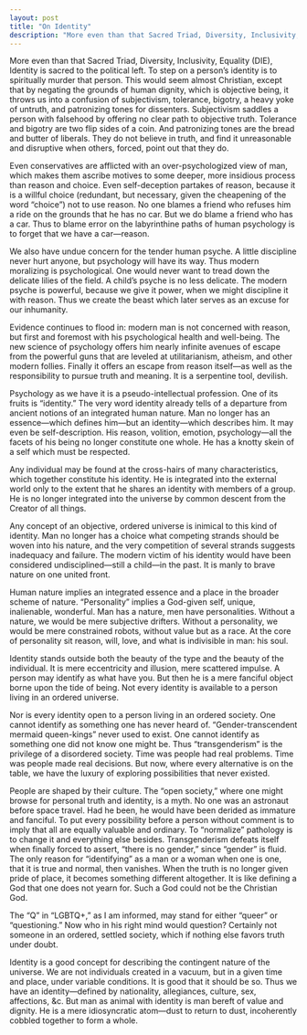 ```yaml
---
layout: post
title: "On Identity"
description: "More even than that Sacred Triad, Diversity, Inclusivity, Equality (DIE), Identity is sacred to the political left..."
---
```


More even than that Sacred Triad, Diversity, Inclusivity, Equality (DIE), Identity is sacred to the political left. To step on a person’s identity is to spiritually murder that person. This would seem almost Christian, except that by negating the grounds of human dignity, which is objective being, it throws us into a confusion of subjectivism, tolerance, bigotry, a heavy yoke of untruth, and patronizing tones for dissenters. Subjectivism saddles a person with falsehood by offering no clear path to objective truth. Tolerance and bigotry are two flip sides of a coin. And patronizing tones are the bread and butter of liberals. They do not believe in truth, and find it unreasonable and disruptive when others, forced, point out that they do.

Even conservatives are afflicted with an over-psychologized view of man, which makes them ascribe motives to some deeper, more insidious process than reason and choice. Even self-deception partakes of reason, because it is a willful choice (redundant, but necessary, given the cheapening of the word “choice”) not to use reason. No one blames a friend who refuses him a ride on the grounds that he has no car. But we do blame a friend who has a car. Thus to blame error on the labyrinthine paths of human psychology is to forget that we have a car—reason.

We also have undue concern for the tender human psyche. A little discipline never hurt anyone, but psychology will have its way. Thus modern moralizing is psychological. One would never want to tread down the delicate lilies of the field. A child’s psyche is no less delicate. The modern psyche is powerful, because we give it power, when we might discipline it with reason. Thus we create the beast which later serves as an excuse for our inhumanity.

Evidence continues to flood in: modern man is not concerned with reason, but first and foremost with his psychological health and well-being. The new science of psychology offers him nearly infinite avenues of escape from the powerful guns that are leveled at utilitarianism, atheism, and other modern follies. Finally it offers an escape from reason itself—as well as the responsibility to pursue truth and meaning. It is a serpentine tool, devilish.

Psychology as we have it is a pseudo-intellectual profession. One of its fruits is “identity.” The very word identity already tells of a departure from ancient notions of an integrated human nature. Man no longer has an essence—which defines him—but an identity—which describes him. It may even be self-description. His reason, volition, emotion, psychology—all the facets of his being no longer constitute one whole. He has a knotty skein of a self which must be respected.

Any individual may be found at the cross-hairs of many characteristics, which together constitute his identity. He is integrated into the external world only to the extent that he shares an identity with members of a group. He is no longer integrated into the universe by common descent from the Creator of all things.

Any concept of an objective, ordered universe is inimical to this kind of identity. Man no longer has a choice what competing strands should be woven into his nature, and the very competition of several strands suggests inadequacy and failure. The modern victim of his identity would have been considered undisciplined—still a child—in the past. It is manly to brave nature on one united front.

Human nature implies an integrated essence and a place in the broader scheme of nature. “Personality” implies a God-given self, unique, inalienable, wonderful. Man has a nature, men have personalities. Without a nature, we would be mere subjective drifters. Without a personality, we would be mere constrained robots, without value but as a race. At the core of personality sit reason, will, love, and what is indivisible in man: his soul.

Identity stands outside both the beauty of the type and the beauty of the individual. It is mere eccentricity and illusion, mere scattered impulse. A person may identify as what have you. But then he is a mere fanciful object borne upon the tide of being. Not every identity is available to a person living in an ordered universe.

Nor is every identity open to a person living in an ordered society. One cannot identify as something one has never heard of. “Gender-transcendent mermaid queen-kings” never used to exist. One cannot identify as something one did not know one might be. Thus “transgenderism” is the privilege of a disordered society. Time was people had real problems. Time was people made real decisions. But now, where every alternative is on the table, we have the luxury of exploring possibilities that never existed.

People are shaped by their culture. The “open society,” where one might browse for personal truth and identity, is a myth. No one was an astronaut before space travel. Had he been, he would have been derided as immature and fanciful. To put every possibility before a person without comment is to imply that all are equally valuable and ordinary. To “normalize” pathology is to change it and everything else besides. Transgenderism defeats itself when finally forced to assert, “there is no gender,” since “gender” is fluid. The only reason for “identifying” as a man or a woman when one is one, that it is true and normal, then vanishes. When the truth is no longer given pride of place, it becomes something different altogether. It is like defining a God that one does not yearn for. Such a God could not be the Christian God.

The “Q” in “LGBTQ+,” as I am informed, may stand for either “queer” or “questioning.” Now who in his right mind would question? Certainly not someone in an ordered, settled society, which if nothing else favors truth under doubt.

Identity is a good concept for describing the contingent nature of the universe. We are not individuals created in a vacuum, but in a given time and place, under variable conditions. It is good that it should be so. Thus we have an identity—defined by nationality, allegiances, culture, sex, affections, &c. But man as animal with identity is man bereft of value and dignity. He is a mere idiosyncratic atom—dust to return to dust, incoherently cobbled together to form a whole.
